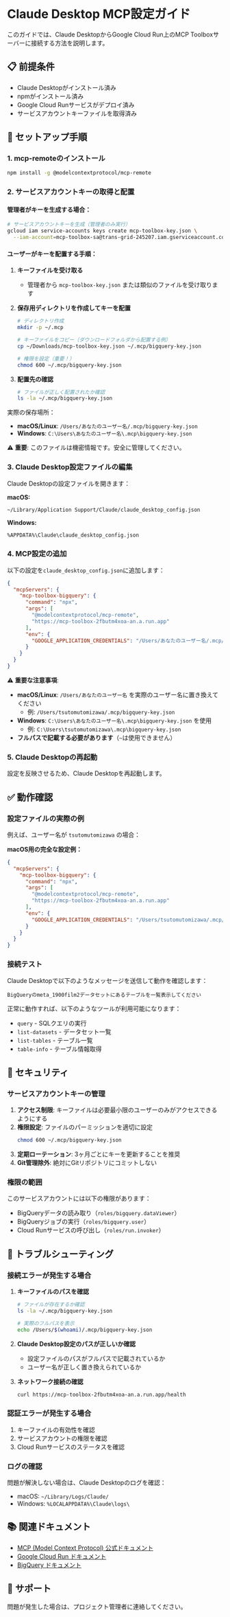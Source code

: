 # Claude Desktop MCP設定ガイド

このガイドでは、Claude DesktopからGoogle Cloud Run上のMCP Toolboxサーバーに接続する方法を説明します。

## 📋 前提条件

- Claude Desktopがインストール済み
- npmがインストール済み
- Google Cloud Runサービスがデプロイ済み
- サービスアカウントキーファイルを取得済み

## 🔧 セットアップ手順

### 1. mcp-remoteのインストール

```bash
npm install -g @modelcontextprotocol/mcp-remote
```

### 2. サービスアカウントキーの取得と配置

#### 管理者がキーを生成する場合：
```bash
# サービスアカウントキーを生成（管理者のみ実行）
gcloud iam service-accounts keys create mcp-toolbox-key.json \
  --iam-account=mcp-toolbox-sa@trans-grid-245207.iam.gserviceaccount.com
```

#### ユーザーがキーを配置する手順：

1. **キーファイルを受け取る**
   - 管理者から `mcp-toolbox-key.json` または類似のファイルを受け取ります

2. **保存用ディレクトリを作成してキーを配置**
   ```bash
   # ディレクトリ作成
   mkdir -p ~/.mcp
   
   # キーファイルをコピー（ダウンロードフォルダから配置する例）
   cp ~/Downloads/mcp-toolbox-key.json ~/.mcp/bigquery-key.json
   
   # 権限を設定（重要！）
   chmod 600 ~/.mcp/bigquery-key.json
   ```

3. **配置先の確認**
   ```bash
   # ファイルが正しく配置されたか確認
   ls -la ~/.mcp/bigquery-key.json
   ```

実際の保存場所：
- **macOS/Linux**: `/Users/あなたのユーザー名/.mcp/bigquery-key.json`
- **Windows**: `C:\Users\あなたのユーザー名\.mcp\bigquery-key.json`

⚠️ **重要**: このファイルは機密情報です。安全に管理してください。

### 3. Claude Desktop設定ファイルの編集

Claude Desktopの設定ファイルを開きます：

**macOS:**
```bash
~/Library/Application Support/Claude/claude_desktop_config.json
```

**Windows:**
```
%APPDATA%\Claude\claude_desktop_config.json
```

### 4. MCP設定の追加

以下の設定を`claude_desktop_config.json`に追加します：

```json
{
  "mcpServers": {
    "mcp-toolbox-bigquery": {
      "command": "npx",
      "args": [
        "@modelcontextprotocol/mcp-remote",
        "https://mcp-toolbox-2fbutm4xoa-an.a.run.app"
      ],
      "env": {
        "GOOGLE_APPLICATION_CREDENTIALS": "/Users/あなたのユーザー名/.mcp/bigquery-key.json"
      }
    }
  }
}
```

⚠️ **重要な注意事項**: 
- **macOS/Linux**: `/Users/あなたのユーザー名` を実際のユーザー名に置き換えてください
  - 例: `/Users/tsutomutomizawa/.mcp/bigquery-key.json`
- **Windows**: `C:\Users\あなたのユーザー名\.mcp\bigquery-key.json` を使用
  - 例: `C:\Users\tsutomutomizawa\.mcp\bigquery-key.json`
- **フルパスで記載する必要があります**（`~`は使用できません）

### 5. Claude Desktopの再起動

設定を反映させるため、Claude Desktopを再起動します。

## ✅ 動作確認

### 設定ファイルの実際の例

例えば、ユーザー名が `tsutomutomizawa` の場合：

**macOS用の完全な設定例：**
```json
{
  "mcpServers": {
    "mcp-toolbox-bigquery": {
      "command": "npx",
      "args": [
        "@modelcontextprotocol/mcp-remote",
        "https://mcp-toolbox-2fbutm4xoa-an.a.run.app"
      ],
      "env": {
        "GOOGLE_APPLICATION_CREDENTIALS": "/Users/tsutomutomizawa/.mcp/bigquery-key.json"
      }
    }
  }
}
```

### 接続テスト

Claude Desktopで以下のようなメッセージを送信して動作を確認します：

```
BigQueryのmeta_1900film2データセットにあるテーブルを一覧表示してください
```

正常に動作すれば、以下のようなツールが利用可能になります：
- `query` - SQLクエリの実行
- `list-datasets` - データセット一覧
- `list-tables` - テーブル一覧
- `table-info` - テーブル情報取得

## 🔐 セキュリティ

### サービスアカウントキーの管理

1. **アクセス制限**: キーファイルは必要最小限のユーザーのみがアクセスできるようにする
2. **権限設定**: ファイルのパーミッションを適切に設定
   ```bash
   chmod 600 ~/.mcp/bigquery-key.json
   ```
3. **定期ローテーション**: 3ヶ月ごとにキーを更新することを推奨
4. **Git管理除外**: 絶対にGitリポジトリにコミットしない

### 権限の範囲

このサービスアカウントには以下の権限があります：
- BigQueryデータの読み取り（`roles/bigquery.dataViewer`）
- BigQueryジョブの実行（`roles/bigquery.user`）
- Cloud Runサービスの呼び出し（`roles/run.invoker`）

## 🚨 トラブルシューティング

### 接続エラーが発生する場合

1. **キーファイルのパスを確認**
   ```bash
   # ファイルが存在するか確認
   ls -la ~/.mcp/bigquery-key.json
   
   # 実際のフルパスを表示
   echo /Users/$(whoami)/.mcp/bigquery-key.json
   ```

2. **Claude Desktop設定のパスが正しいか確認**
   - 設定ファイルのパスがフルパスで記載されているか
   - ユーザー名が正しく置き換えられているか

3. **ネットワーク接続の確認**
   ```bash
   curl https://mcp-toolbox-2fbutm4xoa-an.a.run.app/health
   ```

### 認証エラーが発生する場合

1. キーファイルの有効性を確認
2. サービスアカウントの権限を確認
3. Cloud Runサービスのステータスを確認

### ログの確認

問題が解決しない場合は、Claude Desktopのログを確認：
- macOS: `~/Library/Logs/Claude/`
- Windows: `%LOCALAPPDATA%\Claude\logs\`

## 📚 関連ドキュメント

- [MCP (Model Context Protocol) 公式ドキュメント](https://modelcontextprotocol.io)
- [Google Cloud Run ドキュメント](https://cloud.google.com/run/docs)
- [BigQuery ドキュメント](https://cloud.google.com/bigquery/docs)

## 💬 サポート

問題が発生した場合は、プロジェクト管理者に連絡してください。
